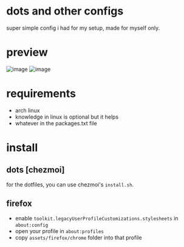 # dots and other configs
super simple config i had for my setup, made for myself only.

# preview
![image](https://github.com/xjunko/dotfiles/assets/44401509/bb968c04-1e04-4eef-ad4b-cfedc11b3f4c)
![image](https://github.com/xjunko/dotfiles/assets/44401509/90b90e7c-e546-4f4d-a118-7806a1e8d88f)


# requirements
* arch linux
* knowledge in linux is optional but it helps
* whatever in the packages.txt file

# install
## dots [chezmoi]
for the dotfiles, you can use chezmoi's `install.sh`.

## firefox
* enable `toolkit.legacyUserProfileCustomizations.stylesheets` in `about:config`
* open your profile in `about:profiles`
* copy `assets/firefox/chrome` folder into that profile
